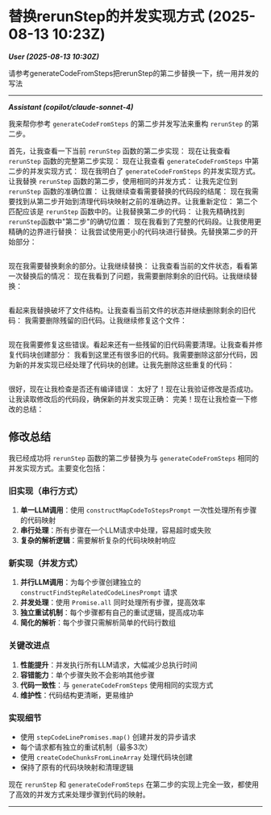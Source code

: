 <!-- Generated by SpecStory -->

<!-- vscode Session 33640ad1-85af-4c3f-ae25-a0feeff15dd5 (2025-08-13 10:23Z) -->

# 替换rerunStep的并发实现方式 (2025-08-13 10:23Z)

_**User (2025-08-13 10:30Z)**_

请参考generateCodeFromSteps把rerunStep的第二步替换一下，统一用并发的写法

---

_**Assistant (copilot/claude-sonnet-4)**_

我来帮你参考 `generateCodeFromSteps` 的第二步并发写法来重构 `rerunStep` 的第二步。

首先，让我查看一下当前 `rerunStep` 函数的第二步实现： 现在让我查看 `rerunStep` 函数的完整第二步实现： 现在让我查看 `generateCodeFromSteps` 中第二步的并发实现方式： 现在我明白了 `generateCodeFromSteps` 的并发实现方式。让我替换 `rerunStep` 函数的第二步，使用相同的并发方式： 让我先定位到 `rerunStep` 函数的准确位置： 让我继续查看需要替换的代码段的结尾： 现在我需要找到从第二步开始到清理代码块映射之前的准确边界。让我重新定位： 第二个匹配应该是 `rerunStep` 函数中的。让我替换第二步的代码： 让我先精确找到`rerunStep`函数中"第二步"的确切位置： 现在我看到了完整的代码段。让我使用更精确的边界进行替换： 让我尝试使用更小的代码块进行替换。先替换第二步的开始部分： 
```

```
现在我需要替换剩余的部分。让我继续替换： 让我查看当前的文件状态，看看第一次替换后的情况： 现在我看到了问题，我需要删除剩余的旧代码。让我继续替换： 
```

```
看起来我替换破坏了文件结构。让我查看当前文件的状态并继续删除剩余的旧代码： 我需要删除残留的旧代码。让我继续修复这个文件： 
```

```
现在我需要修复这些错误。看起来还有一些残留的旧代码需要清理。让我查看并修复代码块创建部分： 我看到这里还有很多旧的代码。我需要删除这部分代码，因为新的并发实现已经处理了代码块的创建。让我先删除这些重复的代码： 
```

```
很好，现在让我检查是否还有编译错误： 太好了！现在让我验证修改是否成功。让我读取修改后的代码段，确保新的并发实现正确： 完美！现在让我检查一下修改的总结：

## 修改总结

我已经成功将 `rerunStep` 函数的第二步替换为与 `generateCodeFromSteps` 相同的并发实现方式。主要变化包括：

### 旧实现（串行方式）
1. **单一LLM调用**：使用 `constructMapCodeToStepsPrompt` 一次性处理所有步骤的代码映射
2. **串行处理**：所有步骤在一个LLM请求中处理，容易超时或失败
3. **复杂的解析逻辑**：需要解析复杂的代码块映射响应

### 新实现（并发方式）
1. **并行LLM调用**：为每个步骤创建独立的 `constructFindStepRelatedCodeLinesPrompt` 请求
2. **并发处理**：使用 `Promise.all` 同时处理所有步骤，提高效率
3. **独立重试机制**：每个步骤都有自己的重试逻辑，提高成功率
4. **简化的解析**：每个步骤只需解析简单的代码行数组

### 关键改进点

1. **性能提升**：并发执行所有LLM请求，大幅减少总执行时间
2. **容错能力**：单个步骤失败不会影响其他步骤
3. **代码一致性**：与 `generateCodeFromSteps` 使用相同的实现方式
4. **维护性**：代码结构更清晰，更易维护

### 实现细节

- 使用 `stepCodeLinePromises.map()` 创建并发的异步请求
- 每个请求都有独立的重试机制（最多3次）
- 使用 `createCodeChunksFromLineArray` 处理代码块创建
- 保持了原有的代码块映射和清理逻辑

现在 `rerunStep` 和 `generateCodeFromSteps` 在第二步的实现上完全一致，都使用了高效的并发方式来处理步骤到代码的映射。

---

